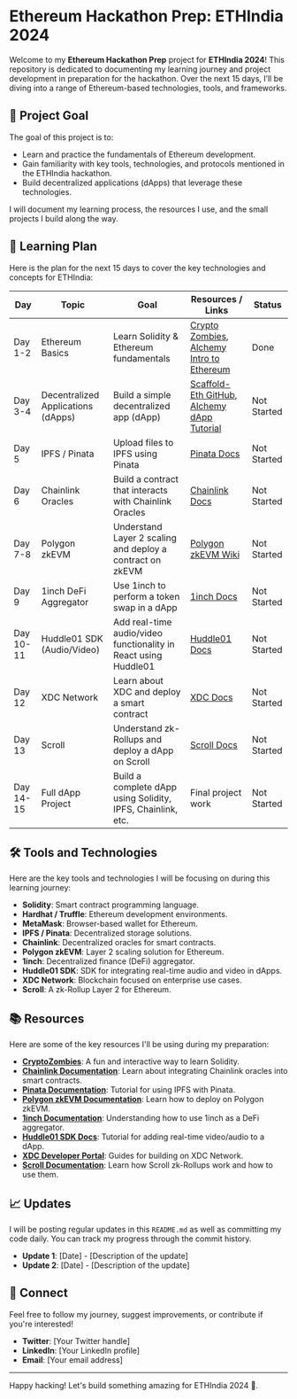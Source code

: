# Ethereum Hackathon Prep: ETHIndia 2024

Welcome to my **Ethereum Hackathon Prep** project for **ETHIndia 2024**! This repository is dedicated to documenting my learning journey and project development in preparation for the hackathon. Over the next 15 days, I’ll be diving into a range of Ethereum-based technologies, tools, and frameworks.

## 🚀 Project Goal

The goal of this project is to:
- Learn and practice the fundamentals of Ethereum development.
- Gain familiarity with key tools, technologies, and protocols mentioned in the ETHIndia hackathon.
- Build decentralized applications (dApps) that leverage these technologies.

I will document my learning process, the resources I use, and the small projects I build along the way.

## 📅 Learning Plan

Here is the plan for the next 15 days to cover the key technologies and concepts for ETHIndia:

| **Day** | **Topic** | **Goal** | **Resources / Links** | **Status** |
|---------|------------|----------|-----------------------|------------|
| Day 1-2 | Ethereum Basics | Learn Solidity & Ethereum fundamentals | [Crypto Zombies](https://cryptozombies.io/), [Alchemy Intro to Ethereum](https://www.alchemy.com/ethereum) | Done |
| Day 3-4 | Decentralized Applications (dApps) | Build a simple decentralized app (dApp) | [Scaffold-Eth GitHub](https://github.com/scaffold-eth/scaffold-eth), [Alchemy dApp Tutorial](https://www.alchemy.com/dapps) | Not Started |
| Day 5 | IPFS / Pinata | Upload files to IPFS using Pinata | [Pinata Docs](https://blog.pinata.cloud/getting-started-with-pinata) | Not Started |
| Day 6 | Chainlink Oracles | Build a contract that interacts with Chainlink Oracles | [Chainlink Docs](https://docs.chain.link/) | Not Started |
| Day 7-8 | Polygon zkEVM | Understand Layer 2 scaling and deploy a contract on zkEVM | [Polygon zkEVM Wiki](https://wiki.polygon.technology/docs/zkEVM) | Not Started |
| Day 9 | 1inch DeFi Aggregator | Use 1inch to perform a token swap in a dApp | [1inch Docs](https://docs.1inch.io/) | Not Started |
| Day 10-11 | Huddle01 SDK (Audio/Video) | Add real-time audio/video functionality in React using Huddle01 | [Huddle01 Docs](https://docs.huddle01.com/) | Not Started |
| Day 12 | XDC Network | Learn about XDC and deploy a smart contract | [XDC Docs](https://developer.xdc.org/) | Not Started |
| Day 13 | Scroll | Understand zk-Rollups and deploy a dApp on Scroll | [Scroll Docs](https://scroll.io/docs) | Not Started |
| Day 14-15 | Full dApp Project | Build a complete dApp using Solidity, IPFS, Chainlink, etc. | Final project work | Not Started |

## 🛠 Tools and Technologies

Here are the key tools and technologies I will be focusing on during this learning journey:

- **Solidity**: Smart contract programming language.
- **Hardhat / Truffle**: Ethereum development environments.
- **MetaMask**: Browser-based wallet for Ethereum.
- **IPFS / Pinata**: Decentralized storage solutions.
- **Chainlink**: Decentralized oracles for smart contracts.
- **Polygon zkEVM**: Layer 2 scaling solution for Ethereum.
- **1inch**: Decentralized finance (DeFi) aggregator.
- **Huddle01 SDK**: SDK for integrating real-time audio and video in dApps.
- **XDC Network**: Blockchain focused on enterprise use cases.
- **Scroll**: A zk-Rollup Layer 2 for Ethereum.

## 📚 Resources

Here are some of the key resources I'll be using during my preparation:

- **[CryptoZombies](https://cryptozombies.io/)**: A fun and interactive way to learn Solidity.
- **[Chainlink Documentation](https://docs.chain.link/)**: Learn about integrating Chainlink oracles into smart contracts.
- **[Pinata Documentation](https://blog.pinata.cloud/getting-started-with-pinata/)**: Tutorial for using IPFS with Pinata.
- **[Polygon zkEVM Documentation](https://wiki.polygon.technology/docs/zkEVM)**: Learn how to deploy on Polygon zkEVM.
- **[1inch Documentation](https://docs.1inch.io/)**: Understanding how to use 1inch as a DeFi aggregator.
- **[Huddle01 SDK Docs](https://docs.huddle01.com/)**: Tutorial for adding real-time video/audio to a dApp.
- **[XDC Developer Portal](https://developer.xdc.org/)**: Guides for building on XDC Network.
- **[Scroll Documentation](https://scroll.io/docs)**: Learn how Scroll zk-Rollups work and how to use them.

## 📈 Updates

I will be posting regular updates in this `README.md` as well as committing my code daily. You can track my progress through the commit history.

- **Update 1**: [Date] - [Description of the update]
- **Update 2**: [Date] - [Description of the update]

## 🔗 Connect

Feel free to follow my journey, suggest improvements, or contribute if you're interested!

- **Twitter**: [Your Twitter handle]
- **LinkedIn**: [Your LinkedIn profile]
- **Email**: [Your email address]

---

Happy hacking! Let's build something amazing for ETHIndia 2024 🚀.
